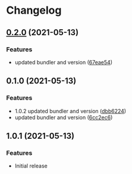 # Changelog

## [0.2.0](https://www.github.com/gonace/Obscured.Heartbeat/compare/v0.1.0...v0.2.0) (2021-05-13)


### Features

* updated bundler and version ([67eae54](https://www.github.com/gonace/Obscured.Heartbeat/commit/67eae548c9c58a80fa433befc00f82e2cf8bcbbf))

## 0.1.0 (2021-05-13)


### Features

* 1.0.2 updated bundler and version ([dbb6224](https://www.github.com/gonace/Obscured.Heartbeat/commit/dbb6224c031164a1e52cc89e1a0902d21db3b2b1))
* updated bundler and version ([6cc2ec6](https://www.github.com/gonace/Obscured.Heartbeat/commit/6cc2ec69e7c6bc4f18da1142b6303d631e690239))

## 1.0.1 (2021-05-13)


### Features

* Initial release
